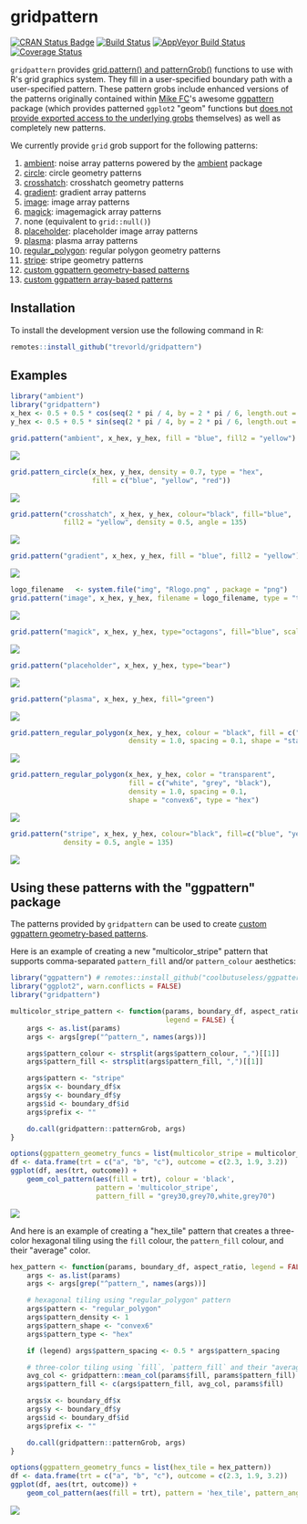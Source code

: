 # gridpattern

[![CRAN Status Badge](https://www.r-pkg.org/badges/version/gridpattern)](https://cran.r-project.org/package=gridpattern)
[![Build Status](https://travis-ci.org/trevorld/gridpattern.png?branch=main)](https://travis-ci.org/trevorld/gridpattern)
[![AppVeyor Build Status](https://ci.appveyor.com/api/projects/status/github/trevorld/gridpattern?branch=main&svg=true)](https://ci.appveyor.com/project/trevorld/gridpattern)
[![Coverage Status](https://img.shields.io/codecov/c/github/trevorld/gridpattern.svg)](https://codecov.io/github/trevorld/gridpattern?branch=main)

`gridpattern` provides [grid.pattern() and
patternGrob()](http://trevorldavis.com/R/gridpattern/dev/reference/grid.pattern.html)
functions to use with R's grid graphics system. They fill in a
user-specified boundary path with a user-specified pattern. These pattern grobs include
enhanced versions of the patterns originally contained within 
[Mike FC](https://github.com/coolbutuseless)'s awesome
[ggpattern](https://github.com/coolbutuseless/ggpattern) package 
(which provides patterned ``ggplot2`` "geom" functions but 
[does not provide exported access to the underlying grobs](https://github.com/coolbutuseless/ggpattern/issues/11) themselves) as well
as completely new patterns.

We currently provide `grid` grob support for the following patterns:

1.  [ambient](https://trevorldavis.com/R/gridpattern/dev/reference/grid.pattern_ambient.html):
    noise array patterns powered by the [ambient](https://cran.r-project.org/package=ambient) package
2.  [circle](https://trevorldavis.com/R/gridpattern/dev/reference/grid.pattern_circle.html): circle geometry patterns
3.  [crosshatch](https://trevorldavis.com/R/gridpattern/dev/reference/grid.pattern_crosshatch.html): crosshatch geometry patterns
4.  [gradient](https://trevorldavis.com/R/gridpattern/dev/reference/grid.pattern_gradient.html): gradient array patterns
5.  [image](https://trevorldavis.com/R/gridpattern/dev/reference/grid.pattern_image.html): image array patterns
6.  [magick](https://trevorldavis.com/R/gridpattern/dev/reference/grid.pattern_magick.html): imagemagick array patterns
7.  none (equivalent to `grid::null()`)
8.  [placeholder](https://trevorldavis.com/R/gridpattern/dev/reference/grid.pattern_placeholder.html): placeholder image array patterns
9.  [plasma](https://trevorldavis.com/R/gridpattern/dev/reference/grid.pattern_plasma.html): plasma array patterns
10. [regular_polygon](https://trevorldavis.com/R/gridpattern/dev/reference/grid.pattern_regular_polygon.html): regular polygon geometry patterns
11. [stripe](https://trevorldavis.com/R/gridpattern/dev/reference/grid.pattern_stripe.html): stripe geometry patterns
12. [custom ggpattern geometry-based patterns](https://coolbutuseless.github.io/package/ggpattern/articles/developing-patterns-2.html)
13. [custom ggpattern array-based patterns](https://coolbutuseless.github.io/package/ggpattern/articles/developing-patterns-3.html)

## Installation

To install the development version use the following command in R:



```r
remotes::install_github("trevorld/gridpattern")
```

## Examples




```r
library("ambient")
library("gridpattern")
x_hex <- 0.5 + 0.5 * cos(seq(2 * pi / 4, by = 2 * pi / 6, length.out = 6))
y_hex <- 0.5 + 0.5 * sin(seq(2 * pi / 4, by = 2 * pi / 6, length.out = 6))
```


```r
grid.pattern("ambient", x_hex, y_hex, fill = "blue", fill2 = "yellow")
```

![](man/figures/README-ambient-1.png)

```r
grid.pattern_circle(x_hex, y_hex, density = 0.7, type = "hex",
                    fill = c("blue", "yellow", "red"))
```

![](man/figures/README-circle-1.png)

```r
grid.pattern("crosshatch", x_hex, y_hex, colour="black", fill="blue", 
             fill2 = "yellow", density = 0.5, angle = 135)
```

![](man/figures/README-crosshatch-1.png)

```r
grid.pattern("gradient", x_hex, y_hex, fill = "blue", fill2 = "yellow")
```

![](man/figures/README-gradient-1.png)

```r
logo_filename   <- system.file("img", "Rlogo.png" , package = "png")
grid.pattern("image", x_hex, y_hex, filename = logo_filename, type = "tile")
```

![](man/figures/README-image-1.png)

```r
grid.pattern("magick", x_hex, y_hex, type="octagons", fill="blue", scale=2)
```

![](man/figures/README-magick-1.png)

```r
grid.pattern("placeholder", x_hex, y_hex, type="bear")
```

![](man/figures/README-placeholder-1.png)

```r
grid.pattern("plasma", x_hex, y_hex, fill="green")
```

![](man/figures/README-plasma-1.png)

```r
grid.pattern_regular_polygon(x_hex, y_hex, colour = "black", fill = c("blue", "yellow"),
                             density = 1.0, spacing = 0.1, shape = "star8")
```

![](man/figures/README-regular_star-1.png)

```r
grid.pattern_regular_polygon(x_hex, y_hex, color = "transparent",
                             fill = c("white", "grey", "black"),
                             density = 1.0, spacing = 0.1,
                             shape = "convex6", type = "hex")
```

![](man/figures/README-regular_hex-1.png)

```r
grid.pattern("stripe", x_hex, y_hex, colour="black", fill=c("blue", "yellow"),
             density = 0.5, angle = 135)
```

![](man/figures/README-stripe-1.png)

## Using these patterns with the "ggpattern" package

The patterns provided by ``gridpattern`` can be used to create [custom ggpattern geometry-based patterns](https://coolbutuseless.github.io/package/ggpattern/articles/developing-patterns-2.html).  

Here is an example of creating a new  "multicolor_stripe" pattern that supports comma-separated ``pattern_fill`` and/or ``pattern_colour`` aesthetics:


```r
library("ggpattern") # remotes::install_github("coolbutuseless/ggpattern")
library("ggplot2", warn.conflicts = FALSE)
library("gridpattern")

multicolor_stripe_pattern <- function(params, boundary_df, aspect_ratio, 
                                      legend = FALSE) {
    args <- as.list(params)
    args <- args[grep("^pattern_", names(args))]

    args$pattern_colour <- strsplit(args$pattern_colour, ",")[[1]]
    args$pattern_fill <- strsplit(args$pattern_fill, ",")[[1]]

    args$pattern <- "stripe"
    args$x <- boundary_df$x
    args$y <- boundary_df$y
    args$id <- boundary_df$id
    args$prefix <- ""

    do.call(gridpattern::patternGrob, args)
}

options(ggpattern_geometry_funcs = list(multicolor_stripe = multicolor_stripe_pattern))
df <- data.frame(trt = c("a", "b", "c"), outcome = c(2.3, 1.9, 3.2))
ggplot(df, aes(trt, outcome)) +
    geom_col_pattern(aes(fill = trt), colour = 'black', 
                     pattern = 'multicolor_stripe',
                     pattern_fill = "grey30,grey70,white,grey70")
```

![](man/figures/README-ggpattern-1.png)

And here is an example of creating a "hex_tile" pattern that creates
a three-color hexagonal tiling using the ``fill`` colour, the ``pattern_fill`` colour,
and their "average" color.


```r
hex_pattern <- function(params, boundary_df, aspect_ratio, legend = FALSE) {
    args <- as.list(params)
    args <- args[grep("^pattern_", names(args))]

    # hexagonal tiling using "regular_polygon" pattern
    args$pattern <- "regular_polygon"
    args$pattern_density <- 1
    args$pattern_shape <- "convex6"
    args$pattern_type <- "hex"

    if (legend) args$pattern_spacing <- 0.5 * args$pattern_spacing

    # three-color tiling using `fill`, `pattern_fill` and their "average"
    avg_col <- gridpattern::mean_col(params$fill, params$pattern_fill)
    args$pattern_fill <- c(args$pattern_fill, avg_col, params$fill)

    args$x <- boundary_df$x
    args$y <- boundary_df$y
    args$id <- boundary_df$id
    args$prefix <- ""

    do.call(gridpattern::patternGrob, args)
}

options(ggpattern_geometry_funcs = list(hex_tile = hex_pattern))
df <- data.frame(trt = c("a", "b", "c"), outcome = c(2.3, 1.9, 3.2))
ggplot(df, aes(trt, outcome)) +
    geom_col_pattern(aes(fill = trt), pattern = 'hex_tile', pattern_angle = 45)
```

![](man/figures/README-hex_ggpattern-1.png)
